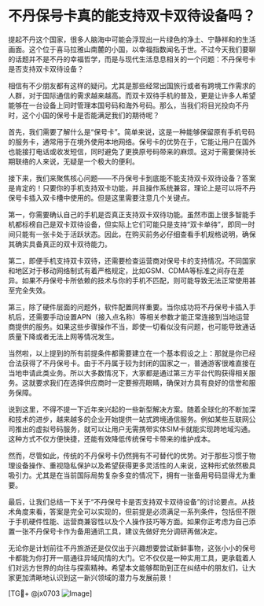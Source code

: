 # 不丹保号卡真的能支持双卡双待设备吗？

提起不丹这个国家，很多人脑海中可能会浮现出一片绿色的净土、宁静祥和的生活画面。这个位于喜马拉雅山南麓的小国，以幸福指数闻名于世。不过今天我们要聊的话题并不是不丹的幸福哲学，而是与现代生活息息相关的一个问题：不丹保号卡是否支持双卡双待设备？

相信有不少朋友都有这样的疑问。尤其是那些经常出国旅行或者有跨境工作需求的人群，对于国际通信的需求越来越高。而双卡双待手机的普及，更是让许多人希望能够在一台设备上同时管理本国号码和海外号码。那么，当我们将目光投向不丹时，这个小国的保号卡是否能满足我们的期待呢？

首先，我们需要了解什么是“保号卡”。简单来说，这是一种能够保留原有手机号码的服务卡，通常用于在境外使用本地网络。保号卡的优势在于，它能让用户在国外也能接打电话或收发短信，同时避免了更换原号码带来的麻烦。这对于需要保持长期联络的人来说，无疑是一个极大的便利。

接下来，我们来聚焦核心问题——不丹保号卡到底能不能支持双卡双待设备？答案是肯定的！只要你的手机支持双卡功能，并且操作系统兼容，理论上是可以将不丹保号卡插入双卡槽中使用的。但是这里需要注意几个关键点。

第一，你需要确认自己的手机是否真正支持双卡双待功能。虽然市面上很多智能手机都标榜自己是双卡双待设备，但实际上它们可能只是支持“双卡单待”，即同一时间只能有一张卡处于活跃状态。因此，在购买前务必仔细查看手机规格说明，确保其确实具备真正的双卡双待能力。

第二，即便手机支持双卡双待，还需要检查运营商对保号卡的支持情况。不同国家和地区对于移动网络制式有着严格规定，比如GSM、CDMA等标准之间存在差异。如果不丹保号卡所依赖的技术与你的手机不匹配，则可能导致无法正常使用甚至完全失效。

第三，除了硬件层面的问题外，软件配置同样重要。当你成功将不丹保号卡插入手机后，还需要手动设置APN（接入点名称）等相关参数才能正常连接到当地运营商提供的服务。如果这些步骤操作不当，即使一切看似没有问题，也可能导致通话质量下降或者无法上网等情况发生。

当然啦，以上提到的所有前提条件都需要建立在一个基本假设之上：那就是你已经合法获得了不丹保号卡。由于不丹属于较为封闭的国家之一，普通游客很难直接在当地申请此类业务。所以大多数情况下，大家都是通过第三方平台代购获得相关服务。这就要求我们在选择供应商时一定要擦亮眼睛，确保对方具有良好的信誉和服务保障。

说到这里，不得不提一下近年来兴起的一些新型解决方案。随着全球化的不断加深和技术的进步，越来越多的企业开始提供一站式跨境通信服务。例如某些互联网公司推出的虚拟号码服务，就可以让用户无需携带实体SIM卡就能实现跨地域沟通。这种方式不仅方便快捷，还能有效降低传统保号卡带来的维护成本。

然而，尽管如此，传统的不丹保号卡仍然拥有不可替代的优势。对于那些习惯于物理设备操作、重视隐私保护以及希望获得更多灵活性的人来说，这种形式依然极具吸引力。尤其是在当前国际局势复杂多变的情况下，拥有一张备用号码显得尤为重要。

最后，让我们总结一下关于“不丹保号卡是否支持双卡双待设备”的讨论要点。从技术角度来看，答案是完全可以实现的，但前提是必须满足一系列条件，包括但不限于手机硬件性能、运营商兼容性以及个人操作技巧等方面。如果你正考虑为自己添置一张不丹保号卡作为备用通讯工具，建议先做好充分调研再做决定。

无论你是计划前往不丹旅游还是仅仅出于兴趣想要尝试新鲜事物，这张小小的保号卡都能为你打开一扇通往异域风情的大门。它不仅仅是一种实用工具，更承载着人们对远方世界的向往与探索精神。希望本文能够帮助到正在纠结中的朋友们，让大家更加清晰地认识到这一新兴领域的潜力与发展前景！

[TG💪+ @jx0703 ![Image](https://github.com/user-attachments/assets/dbca1d08-cadb-493c-b0ec-ad6f7a83f270)]